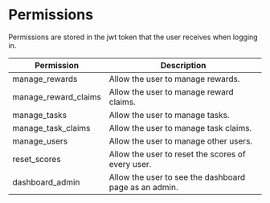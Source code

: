 # Permissions

Permissions are stored in the jwt token that the user receives when logging in.

| Permission           | Description |
| -------------------- | ----------- |
| manage_rewards       | Allow the user to manage rewards. |
| manage_reward_claims | Allow the user to manage reward claims. |
| manage_tasks         | Allow the user to manage tasks. |
| manage_task_claims   | Allow the user to manage task claims. |
| manage_users         | Allow the user to manage other users. |
| reset_scores         | Allow the user to reset the scores of every user. |
| dashboard_admin      | Allow the user to see the dashboard page as an admin. |